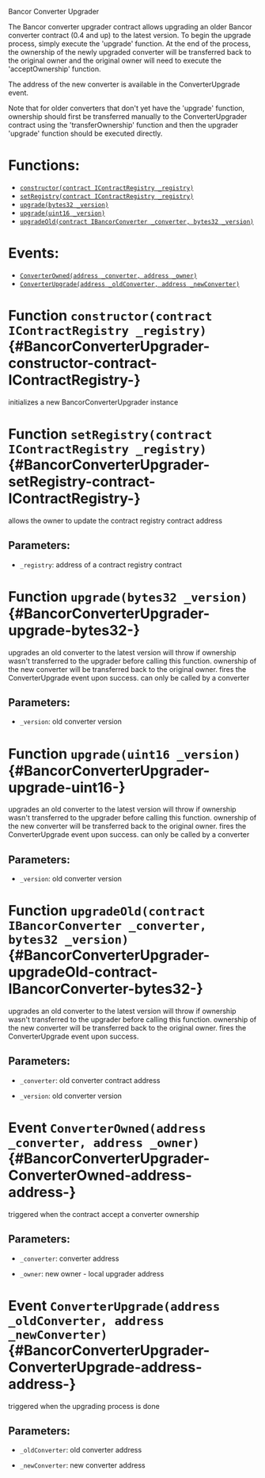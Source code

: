 Bancor Converter Upgrader

The Bancor converter upgrader contract allows upgrading an older Bancor converter contract (0.4 and up)
to the latest version.
To begin the upgrade process, simply execute the 'upgrade' function.
At the end of the process, the ownership of the newly upgraded converter will be transferred
back to the original owner and the original owner will need to execute the 'acceptOwnership' function.

The address of the new converter is available in the ConverterUpgrade event.

Note that for older converters that don't yet have the 'upgrade' function, ownership should first
be transferred manually to the ConverterUpgrader contract using the 'transferOwnership' function
and then the upgrader 'upgrade' function should be executed directly.

# Functions:
- [`constructor(contract IContractRegistry _registry)`](#BancorConverterUpgrader-constructor-contract-IContractRegistry-)
- [`setRegistry(contract IContractRegistry _registry)`](#BancorConverterUpgrader-setRegistry-contract-IContractRegistry-)
- [`upgrade(bytes32 _version)`](#BancorConverterUpgrader-upgrade-bytes32-)
- [`upgrade(uint16 _version)`](#BancorConverterUpgrader-upgrade-uint16-)
- [`upgradeOld(contract IBancorConverter _converter, bytes32 _version)`](#BancorConverterUpgrader-upgradeOld-contract-IBancorConverter-bytes32-)

# Events:
- [`ConverterOwned(address _converter, address _owner)`](#BancorConverterUpgrader-ConverterOwned-address-address-)
- [`ConverterUpgrade(address _oldConverter, address _newConverter)`](#BancorConverterUpgrader-ConverterUpgrade-address-address-)


# Function `constructor(contract IContractRegistry _registry)` {#BancorConverterUpgrader-constructor-contract-IContractRegistry-}
initializes a new BancorConverterUpgrader instance


# Function `setRegistry(contract IContractRegistry _registry)` {#BancorConverterUpgrader-setRegistry-contract-IContractRegistry-}
allows the owner to update the contract registry contract address


## Parameters:
- `_registry`:   address of a contract registry contract


# Function `upgrade(bytes32 _version)` {#BancorConverterUpgrader-upgrade-bytes32-}
upgrades an old converter to the latest version
will throw if ownership wasn't transferred to the upgrader before calling this function.
ownership of the new converter will be transferred back to the original owner.
fires the ConverterUpgrade event upon success.
can only be called by a converter


## Parameters:
- `_version`: old converter version


# Function `upgrade(uint16 _version)` {#BancorConverterUpgrader-upgrade-uint16-}
upgrades an old converter to the latest version
will throw if ownership wasn't transferred to the upgrader before calling this function.
ownership of the new converter will be transferred back to the original owner.
fires the ConverterUpgrade event upon success.
can only be called by a converter


## Parameters:
- `_version`: old converter version


# Function `upgradeOld(contract IBancorConverter _converter, bytes32 _version)` {#BancorConverterUpgrader-upgradeOld-contract-IBancorConverter-bytes32-}
upgrades an old converter to the latest version
will throw if ownership wasn't transferred to the upgrader before calling this function.
ownership of the new converter will be transferred back to the original owner.
fires the ConverterUpgrade event upon success.


## Parameters:
- `_converter`:   old converter contract address

- `_version`:     old converter version



# Event `ConverterOwned(address _converter, address _owner)` {#BancorConverterUpgrader-ConverterOwned-address-address-}
triggered when the contract accept a converter ownership


## Parameters:
- `_converter`:   converter address

- `_owner`:       new owner - local upgrader address


# Event `ConverterUpgrade(address _oldConverter, address _newConverter)` {#BancorConverterUpgrader-ConverterUpgrade-address-address-}
triggered when the upgrading process is done


## Parameters:
- `_oldConverter`:    old converter address

- `_newConverter`:    new converter address

